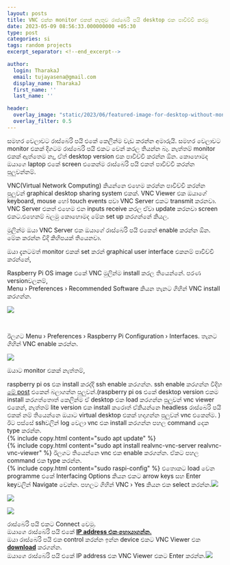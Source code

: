```yaml
---
layout: posts
title: VNC එක්ක monitor එකක් නැතුව රාස්බෙරි පයි desktop එක පාවිච්චි කරමු
date: 2023-05-09 08:56:33.000000000 +05:30
type: post
categories: si
tags: random projects
excerpt_separator: <!--end_excerpt-->

author:
  login: TharakaJ
  email: tujayasena@gmail.com
  display_name: TharakaJ
  first_name: ''
  last_name: ''

header:
  overlay_image: "static/2023/06/featured-image-for-desktop-without-monitor-with-VNC.png"
  overlay_filter: 0.5
---
```

සමහර වෙලාවට රාස්බෙරි පයි එකේ කෙලින්ම වැඩ කරන්න අමාරුයි. සමහර වෙලාවට monitor එකක් දිගටම රාස්බෙරි පයි එකට වෙන් කරල තියන්න බෑ. නැත්තම් monitor එකක් ඇත්තෙම නෑ, ඒත් desktop version එක පාවිච්චි කරන්න ඕන.<!--end_excerpt-->
කොහොමද ඔයාගෙ laptop එකේ screen එකෙන්ම රාස්බෙරි පයි එකත් පාවිච්චි කරන්න පුලුවන්නම්.<br> 


VNC(Virtual Network Computing) කියන්නෙ එහෙම කරන්න පාවිච්චි කරන්න පුලුවන් graphical desktop sharing system එකක්. VNC Viewer එක ඔයාගේ keyboard, mouse හෝ touch events පවා VNC Server එකට transmit කරනවා. VNC Server එකත් එහෙම එන inputs receive කරල ඒවා update කරනවා screen එකට.එහෙනම් බලමු කොහොමද මේක set up කරගන්නේ කියල.
<p>මුලින්ම ඔයා VNC Server එක ඔයාගේ රාස්බෙරි පයි එකෙන් enable කරන්න ඕන.<br />
මේක කරන්න විදි කිහිපයක් තියෙනවා.</p>
<p>ඔයා දැනටමත් monitor එකක් set කරන් graphical user interface එකනම් පාවිච්චි කරන්නේ,</p>
<p>Raspberry Pi OS image එකේ VNC මුලින්ම install කරල තියෙන්නේ. පරණ versionවලනම්,<br />
Menu › Preferences › Recommended Software කියන තැනට ගිහින් VNC install කරගන්න.</p>
<p><img src="{{ site.baseurl }}/static/2023/05/menuconfiguration-e1683620630714.png" /></p>
<br>
<p>ඊලගට Menu › Preferences › Raspberry Pi Configuration › Interfaces. තැනට ගිහින් VNC enable කරන්න.</p>
<p><img src="{{ site.baseurl }}/static/2023/05/configurationinterfacesvnc.png" /></p>
<p>ඔයාට monitor එකක් නැත්තම්,</p>
<p>raspberry pi os එක install කරද්දි ssh enable කරගන්න. ssh enable කරගන්න විදිහ <a href="https://pi.lk/uncategorized/headless-raspberry-pi-set-up/" target="_blank" rel="noopener">මේ post</a> එකෙන් බලාගන්න පුලුවන්.(raspberry pi os එකේ desktop version එකම install කරගත්තොත් කෙලින්ම ඒ desktop එක load කරගන්න පුලුවන් vnc viewer එකෙන්, නැත්තම් lite version එක install කරොත් ඒකියන්නෙ headless රාස්බෙරි පයි එකක් නම් තියෙන්නෙ ඔයාට virtual desktop එකක් හදාගන්න පුලුවන් vnc එකෙන්ම. )<br />
ඊට පස්සේ sshවලින් log වෙලා vnc එක install කරගන්න පහල command දෙක type කරන්න.<br />
{% include copy.html content="sudo apt update" %}
<br>
{% include copy.html content="sudo apt install realvnc-vnc-server realvnc-vnc-viewer" %}
ඊලගට තියෙන්නෙ vnc එක enable කරගන්න. ඒකට පහල command එක type කරන්න.<br />
{% include copy.html content="sudo raspi-config" %}
එතොකට load වෙන programme එකේ Interfacing Options කියන එකට arrow keys සහ Enter keyවලින් Navigate වෙන්න. පහලට ගිහින් VNC › Yes කියන එක select කරන්න.<img src="{{ site.baseurl }}/static/2023/05/configinterface-options-e1683621692844.png" /></p>
<p><img src="{{ site.baseurl }}/static/2023/05/interface-optionsvnc-e1683621787672.png" /></p>
<p><img src="{{ site.baseurl }}/static/2023/05/vncyes-e1683621879765.png" /></p>
<p>රාස්බෙරි පයි එකට Connect වෙමු.<br />
ඔයාගෙ රාස්බෙරි පයි එකේ <a href="https://pi.lk/uncategorized/how-to-find-the-ip-address/"><strong>IP address එක හොයාගන්න.</strong></a><br />
ඔයා රාස්බෙරි පයි එක control කරන්න ඉන්න device එකට VNC Viewer එක <strong><a href="https://www.realvnc.com/en/connect/download/viewer/">download</a></strong> කරගන්න.<br />
ඔයාගෙ රාස්බෙරි පයි එකේ IP address එක VNC Viewer එකට Enter කරන්න.<img src="{{ site.baseurl }}/static/2023/05/vnc-viewerenter-ip-address.png" /></p>

